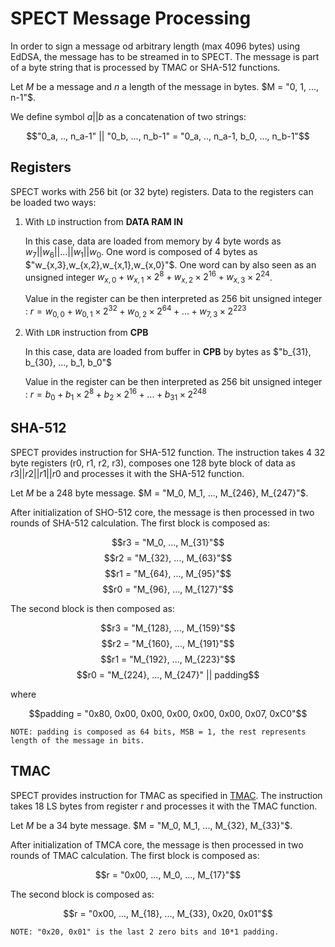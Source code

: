 # SPECT Message Processing

In order to sign a message od arbitrary length (max 4096 bytes) using EdDSA, the message has to be streamed in to SPECT. The message is part of a byte string that is processed by TMAC or SHA-512 functions.

Let $M$ be a message and $n$ a length of the message in bytes. $M = "0, 1, ..., n-1"$.

We define symbol $a||b$ as a concatenation of two strings:

$$"0_a, .., n_a-1" || "0_b, ..., n_b-1" = "0_a, .., n_a-1, b_0, ..., n_b-1"$$

## Registers

SPECT works with 256 bit (or 32 byte) registers. Data to the registers can be loaded two ways:

1. With `LD` instruction from **DATA RAM IN**

    In this case, data are loaded from memory by 4 byte words as $w_7 || w_6 || ... || w_1 || w_0$. One word is composed of 4 bytes as $"w_{x,3},w_{x,2},w_{x,1},w_{x,0}"$. One word can by also seen as an unsigned integer $w_{x,0} + w_{x,1} \times 2^{8} + w_{x,2} \times 2^{16} + w_{x,3} \times 2^{24}$.

    Value in the register can be then interpreted as 256 bit unsigned integer : $r = w_{0,0} + w_{0,1} \times 2^{32} + w_{0,2} \times 2^{64} + ... + w_{7,3} \times 2^{223}$

2. With `LDR` instruction from **CPB**

    In this case, data are loaded from buffer in **CPB** by bytes as $"b_{31}, b_{30}, ..., b_1, b_0"$

    Value in the register can be then interpreted as 256 bit unsigned integer : $r = b_0 + b_1 \times 2^{8} + b_2 \times 2^{16} + ... + b_{31} \times 2^{248}$

## SHA-512

SPECT provides instruction for SHA-512 function. The instruction takes 4 32 byte registers (r0, r1, r2, r3), composes one 128 byte block of data as $r3 || r2 || r1 || r0$ and processes it with the SHA-512 function.

Let $M$ be a 248 byte message. $M = "M_0, M_1, ..., M_{246}, M_{247}"$.

After initialization of SHO-512 core, the message is then processed in two rounds of SHA-512 calculation. The first block is composed as:

$$r3 = "M_0, ..., M_{31}"$$
$$r2 = "M_{32}, ..., M_{63}"$$
$$r1 = "M_{64}, ..., M_{95}"$$
$$r0 = "M_{96}, ..., M_{127}"$$

The second block is then composed as:

$$r3 = "M_{128}, ..., M_{159}"$$
$$r2 = "M_{160}, ..., M_{191}"$$
$$r1 = "M_{192}, ..., M_{223}"$$
$$r0 = "M_{224}, ..., M_{247}" || padding$$

where

$$padding = "0x80, 0x00, 0x00, 0x00, 0x00, 0x00, 0x07, 0xC0"$$

    NOTE: padding is composed as 64 bits, MSB = 1, the rest represents length of the message in bits.

## TMAC

SPECT provides instruction for TMAC as specified in [TMAC](TMAC.md). The instruction takes 18 LS bytes from register r and processes it with the TMAC function.

Let $M$ be a 34 byte message. $M = "M_0, M_1, ..., M_{32}, M_{33}"$.

After initialization of TMCA core, the message is then processed in two rounds of TMAC calculation. The first block is composed as:

$$r = "0x00, ..., M_0, ..., M_{17}"$$

The second block is composed as:

$$r = "0x00, ..., M_{18}, ..., M_{33}, 0x20, 0x01"$$

    NOTE: "0x20, 0x01" is the last 2 zero bits and 10*1 padding.
